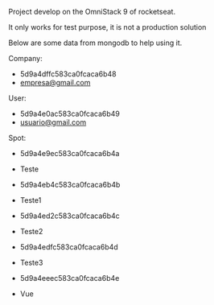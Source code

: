 Project develop on the OmniStack 9 of rocketseat.

It only works for test purpose, it is not a production solution

Below are some data from mongodb to help using it.

Company:

- 5d9a4dffc583ca0fcaca6b48
- empresa@gmail.com

User:

- 5d9a4e0ac583ca0fcaca6b49
- usuario@gmail.com

Spot:

- 5d9a4e9ec583ca0fcaca6b4a
- Teste

- 5d9a4eb4c583ca0fcaca6b4b
- Teste1

- 5d9a4ed2c583ca0fcaca6b4c
- Teste2

- 5d9a4edfc583ca0fcaca6b4d
- Teste3

- 5d9a4eeec583ca0fcaca6b4e
- Vue	
